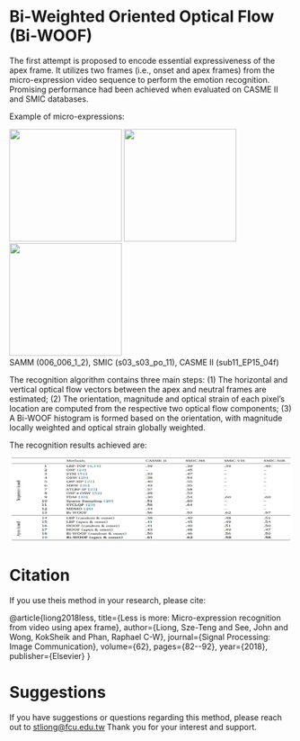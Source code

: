 # Bi-Weighted Oriented Optical Flow (Bi-WOOF)

The first attempt is proposed to encode essential expressiveness of the apex frame.
It utilizes two frames (i.e., onset and apex frames) from the micro-expression video sequence to perform the emotion recognition.
Promising performance had been achieved when evaluated on CASME II and SMIC databases. 

Example of micro-expressions:

<img src="https://drive.google.com/uc?export=view&id=1IOj1fh9hSHETGh6VzM7PljoPOj1Z3zWK" data-canonical-src="https://drive.google.com/uc?export=view&id=1IOj1fh9hSHETGh6VzM7PljoPOj1Z3zWK" width="200" height="200"  />  <img src="https://drive.google.com/uc?export=view&id=1PeW7wNzA-plqs7juD43XkSJDeXm9LRXv" data-canonical-src="https://drive.google.com/uc?export=view&id=1PeW7wNzA-plqs7juD43XkSJDeXm9LRXv" width="200" height="200"  />  <img src="https://drive.google.com/uc?export=view&id=1iXtn2dULrD5blNONdFdop8T84Ibqp4yN" data-canonical-src="https://drive.google.com/uc?export=view&id=1iXtn2dULrD5blNONdFdop8T84Ibqp4yN" width="200" height="200"  />  
SAMM (006_006_1_2), SMIC (s03_s03_po_11), CASME II (sub11_EP15_04f)

The recognition algorithm contains three main steps: 
(1) The horizontal and vertical optical flow vectors between the apex and neutral frames are estimated; 
(2) The orientation, magnitude and optical strain of each pixel’s location are computed from the respective two optical flow components; 
(3) A Bi-WOOF histogram is formed based on the orientation, with magnitude locally weighted and optical strain globally weighted.


The recognition results achieved are:

<img src="https://github.com/christy1206/biwoof/blob/pictures/result.JPG" width="600" height="150"/>

# Citation
If you use theis method in your research, please cite:

@article{liong2018less,
  title={Less is more: Micro-expression recognition from video using apex frame},
  author={Liong, Sze-Teng and See, John and Wong, KokSheik and Phan, Raphael C-W},
  journal={Signal Processing: Image Communication},
  volume={62},
  pages={82--92},
  year={2018},
  publisher={Elsevier}
}

# Suggestions
If you have suggestions or questions regarding this method, please reach out to stliong@fcu.edu.tw
Thank you for your interest and support.
